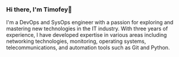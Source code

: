 ### Hi there, I'm Timofey👋

I'm a DevOps and SysOps engineer with a passion for exploring and mastering new technologies in the IT industry. 
With three years of experience, I have developed expertise in various areas including networking technologies, monitoring, operating systems, telecommunications, and automation tools such as Git and Python.
<!--
**Tiimgll/Tiimgll** is a ✨ _special_ ✨ repository because its `README.md` (this file) appears on your GitHub profile.

Here are some ideas to get you started:

- 🔭 I’m currently working on ...
- 🌱 I’m currently learning ...
- 👯 I’m looking to collaborate on ...
- 🤔 I’m looking for help with ...
- 💬 Ask me about ...
- 📫 How to reach me: ...
- 😄 Pronouns: ...
- ⚡ Fun fact: ...
-->
